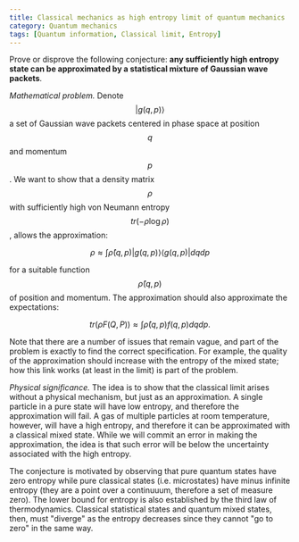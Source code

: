 ```yaml
---
title: Classical mechanics as high entropy limit of quantum mechanics
category: Quantum mechanics
tags: [Quantum information, Classical limit, Entropy]
---
```

Prove or disprove the following conjecture: **any sufficiently high entropy state can be approximated by a
statistical mixture of Gaussian wave packets**.

*Mathematical problem.* Denote $$|g(q,p)\rangle$$ a set of Gaussian wave packets
centered in phase space at position $$q$$ and momentum $$p$$.
We want to show that a density matrix $$\rho$$ with sufficiently high
von Neumann entropy $$ tr(-\rho \log \rho) $$, allows the approximation:

$$\rho \approx \int \hat{\rho}(q,p) |g(q,p)\rangle \langle g(q,p)| dq dp$$

for a suitable function $$ \hat{\rho}(q,p) $$ of position and momentum. The
approximation should also approximate the expectations:

$$tr(\rho F(Q,P)) \approx \int \hat{\rho}(q,p) f(q,p) dq dp.$$


Note that there are a number of issues that remain vague, and part of the problem
is exactly to find the correct specification. For example,
the quality of the approximation should increase with the entropy of the mixed
state; how this link works (at least in the limit) is part of the problem.

*Physical significance.* The idea is to show that the classical limit arises
without a physical mechanism, but just as an approximation. A single particle
in a pure state will have low entropy, and therefore the approximation will
fail. A gas of multiple particles at room temperature, however, will have a
high entropy, and therefore it can be approximated with a classical mixed state.
While we will commit an error in making the approximation, the idea is that
such error will be below the uncertainty associated with the high entropy.

The conjecture is motivated by observing that pure quantum states have zero entropy
while pure classical states (i.e. microstates) have minus infinite entropy
(they are a point over a continuuum, therefore a set of measure zero).
The lower bound for entropy is also established by the third law of thermodynamics.
Classical statistical states and quantum mixed states, then, must "diverge"
as the entropy decreases since they cannot "go to zero" in the same way.
